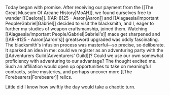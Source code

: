 Today began with promise. After receiving our payment from the [[The Great Museum Of Arcane History|MoAH]], we found ourselves free to wander [[Caelora]]. [[AR-8125   -   Aaron|Aaron]] and [[Alagaesia/Important People/Gabriel|Gabriel]] decided to visit the blacksmith, and I, eager to further my studies of weapon craftsmanship, joined them. Watching [[Alagaesia/Important People/Gabriel|Gabriel's]] mace get sharpened and [[AR-8125   -   Aaron|Aaron's]] greatsword upgraded was oddly fascinating. The blacksmith's infusion process was masterful—so precise, so deliberate. It sparked an idea in me: could we register as an adventuring party with the [[Adventurers Guild|Adventurers' Guild]]? Could we use our own somewhat proficiency with adventuring to our advantage? The thought excited me. Such an affiliation would open up opportunities to take on meaningful contracts, solve mysteries, and perhaps uncover more [[The Forebearers|Forebearer]] relics.

Little did I know how swiftly the day would take a chaotic turn.